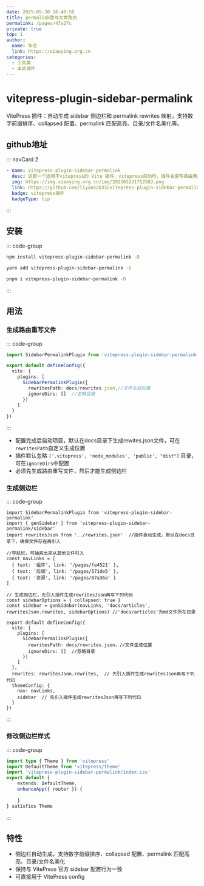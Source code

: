 ```yaml
---
date: 2025-05-30 16:40:58
title: permalink重写文章路由
permalink: /pages/47a27c
private: true
top: 1
author:
  name: 华总
  link: https://xiaoying.org.cn
categories:
  - 工具类
  - 本站插件
---
```


# vitepress-plugin-sidebar-permalink

VitePress 插件：自动生成 sidebar 侧边栏和 permalink rewrites 映射，支持数字前缀排序、collapsed 配置、permalink 匹配高亮、目录/文件名美化等。

## github地址

::: navCard  2

```yaml
- name: vitepress-plugin-sidebar-permalink
  desc: 这是一个适用于vitepress的 Vite 插件，vitepress启动时，插件会重写路由用permalink作为链接并生成侧边栏。
  img: https://img.xiaoying.org.cn/img/202503231752583.png
  link: https://github.com/liyao52033/vitepress-plugin-sidebar-permalink
  badge: vitepress插件
  badgeType: tip
```

:::

## 安装

::: code-group

```sh [npm]
npm install vitepress-plugin-sidebar-permalink -D
```

```sh [yarn]
yarn add vitepress-plugin-sidebar-permalink -D
```

```sh [pnpm]
pnpm i vitepress-plugin-sidebar-permalink -D
```

:::

## 用法

### 生成路由重写文件

::: code-group
```ts [config.mts]
import SidebarPermalinkPlugin from 'vitepress-plugin-sidebar-permalink'

export default defineConfig({
  vite: {
    plugins: [
      SidebarPermalinkPlugin({
        rewritesPath: docs/rewrites.json,//文件生成位置
        ignoreDirs: []  //忽略目录
      }) 
    ]
  }
})

```
:::

- 配置完成后启动项目，默认在docs目录下生成rewites.json文件，可在`rewritesPath`自定义生成位置
- 插件默认忽略 `['.vitepress', 'node_modules', 'public', "dist"]` 目录，可在`ignoreDirs`中配置
- 必须先生成路由重写文件，然后才能生成侧边栏

### 生成侧边栏

::: code-group

```ts{3,13-14,25,28} [config.mts]
import SidebarPermalinkPlugin from 'vitepress-plugin-sidebar-permalink'
import { genSidebar } from 'vitepress-plugin-sidebar-permalink/sidebar'
import rewritesJson from '../rewrites.json'  //插件自动生成，默认在docs目录下，确保文件存在再引入

//导航栏，可抽离出来从其他文件引入
const navLinks = [
  { text: '组件', link: '/pages/fe4521' },
  { text: '后端', link: '/pages/571de5' },
  { text: '资源', link: '/pages/87a36a' }
]

// 生成侧边栏，先引入插件生成rewritesJson再写下列代码
const sidebarOptions = { collapsed: true }
const sidebar = genSidebar(navLinks, 'docs/articles', rewritesJson.rewrites, sidebarOptions) //'docs/articles'为md文件所在目录

export default defineConfig({
  vite: {
    plugins: [
      SidebarPermalinkPlugin({
        rewritesPath: docs/rewrites.json，//文件生成位置
        ignoreDirs: []  //忽略目录
      }) 
    ]
  },
  rewrites: rewritesJson.rewrites,  // 先引入插件生成rewritesJson再写下列代码
  themeConfig: {
    nav: navLinks,
    sidebar  // 先引入插件生成rewritesJson再写下列代码
  }
})

```
:::

### 修改侧边栏样式

::: code-group
``` ts [theme/index.ts]
import type { Theme } from 'vitepress'
import DefaultTheme from 'vitepress/theme'
import 'vitepress-plugin-sidebar-permalink/index.css'
export default {
    extends: DefaultTheme,
    enhanceApp({ router }) {
        
    }
} satisfies Theme

```
::: 

## 特性
- 侧边栏自动生成，支持数字前缀排序、collapsed 配置、permalink 匹配高亮、目录/文件名美化
- 保持与 VitePress 官方 sidebar 配置行为一致
- 可直接用于 VitePress config


